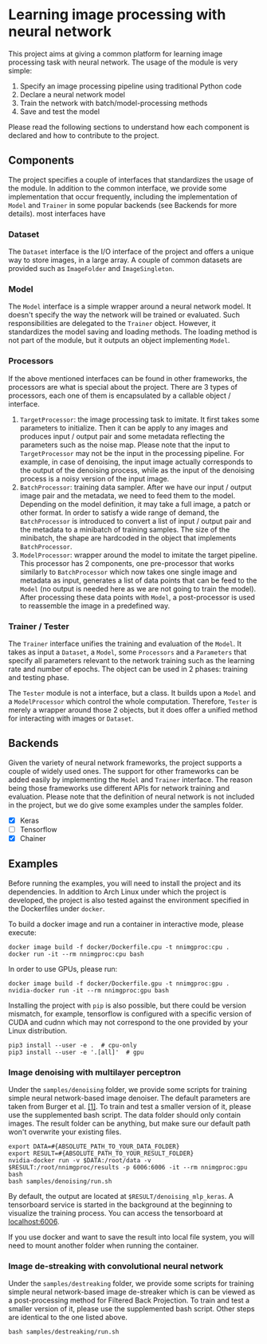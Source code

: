 # Learning image processing with neural network

This project aims at giving a common platform for learning image processing 
task with neural network. The usage of the module is very simple:

1. Specify an image processing pipeline using traditional Python code
2. Declare a neural network model
3. Train the network with batch/model-processing methods
4. Save and test the model

Please read the following sections to understand how each component is
declared and how to contribute to the project.

## Components

The project specifies a couple of interfaces that standardizes the usage of
the module. In addition to the common interface, we provide some 
implementation that occur frequently, including the implementation of  
`Model` and `Trainer` in some popular backends (see Backends for more details).
most interfaces have

### Dataset

The `Dataset` interface is the I/O interface of the project and offers a unique 
way to store images, in a large array. A couple of common datasets are provided
such as `ImageFolder` and `ImageSingleton`. 

### Model

The `Model` interface is a simple wrapper around a neural network model. It 
doesn't specify the way the network will be trained or evaluated. Such
responsibilities are delegated to the `Trainer` object. However, it 
standardizes the model saving and loading methods. The loading method is not 
part of the module, but it outputs an object implementing `Model`. 

### Processors

If the above mentioned interfaces can be found in other frameworks, the 
processors are what is special about the project. There are 3 types of 
processors, each one of them is encapsulated by a callable object / interface.

1. `TargetProcessor`: the image processing task to imitate. It first takes some
parameters to initialize. Then it can be apply to any images and produces
input / output pair and some metadata reflecting the parameters such as the 
noise map. Please note that the input to `TargetProcessor` may not be the input
in the processing pipeline. For example, in case of denoising, the input image
actually corresponds to the output of the denoising process, while as the input
of the denoising process is a noisy version of the input image.
2. `BatchProcessor`: training data sampler. After we have our input / output 
image pair and the metadata, we need to feed them to the model. 
Depending on the model definition, it may take a full image, a patch or other
format. In order to satisfy a wide range of demand, the `BatchProcessor` is
introduced to convert a list of input / output pair and the metadata to a 
minibatch of training samples. The size of the minibatch, the shape are 
hardcoded in the object that implements `BatchProcessor`. 
3. `ModelProcessor`: wrapper around the model to imitate the target pipeline.
This processor has 2 components, one pre-processor that works similarly to
`BatchProcessor` which now takes one single image and metadata as input,
generates a list of data points that can be feed to the `Model` (no output
is needed here as we are not going to train the model). After processing 
these data points with `Model`, a post-processor is used to reassemble the
image in a predefined way.

### Trainer / Tester

The `Trainer` interface unifies the training and evaluation of the `Model`.
It takes as input a `Dataset`, a `Model`, some `Processors` and a 
`Parameters` that specify all parameters relevant to the network training such
as the learning rate and number of epochs. The object can be used in 2 phases:
training and testing phase.

The `Tester` module is not a interface, but a class. It builds upon a `Model`
and a `ModelProcessor` which control the whole computation. Therefore, `Tester`
is merely a wrapper around those 2 objects, but it does offer a unified
method for interacting with images or `Dataset`.

## Backends

Given the variety of neural network frameworks, the project supports a couple
of widely used ones. The support for other frameworks can be added easily
by implementing the `Model` and `Trainer` interface. The reason being those
frameworks use different APIs for network training and evaluation. Please note
that the definition of neural network is not included in the project, but 
we do give some examples under the samples folder.

- [x] Keras
- [ ] Tensorflow
- [x] Chainer

## Examples

Before running the examples, you will need to install the project and its
dependencies. In addition to Arch Linux under which the project is developed,
the project is also tested against the environment specified in the 
Dockerfiles under `docker`. 

To build a docker image and run a container in interactive mode, please 
execute:

```
docker image build -f docker/Dockerfile.cpu -t nnimgproc:cpu .
docker run -it --rm nnimgproc:cpu bash
```

In order to use GPUs, please run:

```
docker image build -f docker/Dockerfile.gpu -t nnimgproc:gpu .
nvidia-docker run -it --rm nnimgproc:gpu bash
```

Installing the project with `pip` is also possible, but there could be
version mismatch, for example, tensorflow is configured with a specific
version of CUDA and cudnn which may not correspond to the one provided by
your Linux distribution.

```
pip3 install --user -e .  # cpu-only
pip3 install --user -e '.[all]'  # gpu
```

### Image denoising with multilayer perceptron

Under the `samples/denoising` folder, we provide some scripts for training 
simple neural network-based image denoiser. The default parameters are taken
from Burger et al. 
[[1]](http://people.tuebingen.mpg.de/burger/neural_denoising/cvpr2012.html).
To train and test a smaller version of it, please use the supplemented
bash script. The data folder should only contain images. The result folder
can be anything, but make sure our default path won't overwrite your
existing files.

```
export DATA=#{ABSOLUTE_PATH_TO_YOUR_DATA_FOLDER}
export RESULT=#{ABSOLUTE_PATH_TO_YOUR_RESULT_FOLDER}
nvidia-docker run -v $DATA:/root/data -v $RESULT:/root/nnimgproc/results -p 6006:6006 -it --rm nnimgproc:gpu bash
bash samples/denoising/run.sh
```

By default, the output are located at `$RESULT/denoising_mlp_keras`. A 
tensorboard service is started in the background at the beginning
to visualize the training process. You can access the tensorboard at
[localhost:6006](http://localhost:6006).

If you use docker and want to save the result into local file system, you
will need to mount another folder when running the container.

### Image de-streaking with convolutional neural network

Under the `samples/destreaking` folder, we provide some scripts for training 
simple neural network-based image de-streaker which is can be viewed as a
post-processing method for Filtered Back Projection.
To train and test a smaller version of it, please use the supplemented
bash script. Other steps are identical to the one listed above.

```
bash samples/destreaking/run.sh
```
